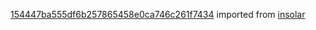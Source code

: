 [154447ba555df6b257865458e0ca746c261f7434](https://github.com/insolar/insolar/commit/154447ba555df6b257865458e0ca746c261f7434) imported from [insolar](https://github.com/insolar/insolar)

